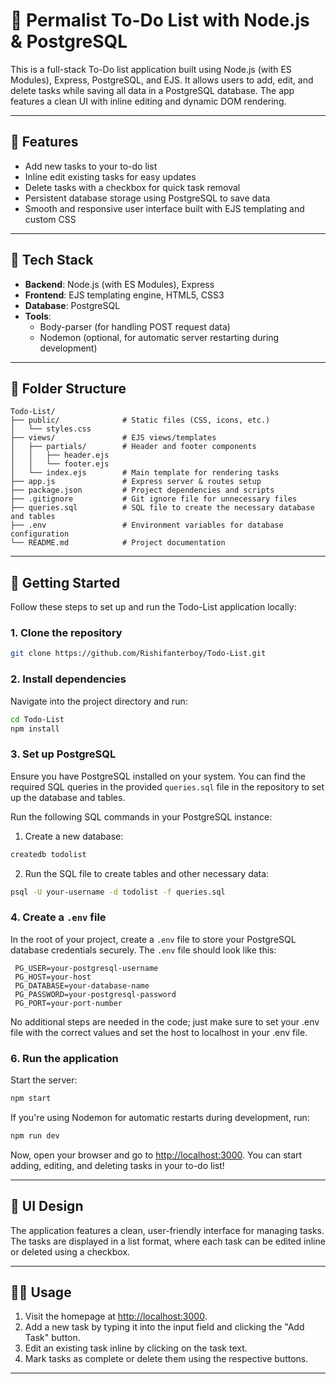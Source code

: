 # 📝 Permalist To-Do List with Node.js & PostgreSQL

This is a full-stack To-Do list application built using Node.js (with ES Modules), Express, PostgreSQL, and EJS. It allows users to add, edit, and delete tasks while saving all data in a PostgreSQL database. The app features a clean UI with inline editing and dynamic DOM rendering.

---

## 🔧 Features

- Add new tasks to your to-do list
- Inline edit existing tasks for easy updates
- Delete tasks with a checkbox for quick task removal
- Persistent database storage using PostgreSQL to save data
- Smooth and responsive user interface built with EJS templating and custom CSS

---

## 🧰 Tech Stack

- **Backend**: Node.js (with ES Modules), Express
- **Frontend**: EJS templating engine, HTML5, CSS3
- **Database**: PostgreSQL
- **Tools**: 
  - Body-parser (for handling POST request data)
  - Nodemon (optional, for automatic server restarting during development)

---

## 📂 Folder Structure

```
Todo-List/
├── public/              # Static files (CSS, icons, etc.)
│   └── styles.css
├── views/               # EJS views/templates
│   ├── partials/        # Header and footer components
│   │   ├── header.ejs
│   │   └── footer.ejs
│   └── index.ejs        # Main template for rendering tasks
├── app.js               # Express server & routes setup
├── package.json         # Project dependencies and scripts
├── .gitignore           # Git ignore file for unnecessary files
├── queries.sql          # SQL file to create the necessary database and tables
├── .env                 # Environment variables for database configuration
└── README.md            # Project documentation
```

---

## 🚀 Getting Started

Follow these steps to set up and run the Todo-List application locally:

### 1. Clone the repository

```bash
git clone https://github.com/Rishifanterboy/Todo-List.git
```

### 2. Install dependencies

Navigate into the project directory and run:

```bash
cd Todo-List
npm install
```

### 3. Set up PostgreSQL

Ensure you have PostgreSQL installed on your system. You can find the required SQL queries in the provided `queries.sql` file in the repository to set up the database and tables.

Run the following SQL commands in your PostgreSQL instance:

1. Create a new database:

```bash
createdb todolist
```

2. Run the SQL file to create tables and other necessary data:

```bash
psql -U your-username -d todolist -f queries.sql
```

### 4. Create a `.env` file

In the root of your project, create a `.env` file to store your PostgreSQL database credentials securely. The `.env` file should look like this:

```
 PG_USER=your-postgresql-username
 PG_HOST=your-host 
 PG_DATABASE=your-database-name
 PG_PASSWORD=your-postgresql-password
 PG_PORT=your-port-number

```

No additional steps are needed in the code; just make sure to set your .env file with the correct values and set the host to localhost in your .env file.

### 6. Run the application

Start the server:

```bash
npm start
```

If you're using Nodemon for automatic restarts during development, run:

```bash
npm run dev
```

Now, open your browser and go to [http://localhost:3000](http://localhost:3000). You can start adding, editing, and deleting tasks in your to-do list!

---

## 🎨 UI Design

The application features a clean, user-friendly interface for managing tasks. The tasks are displayed in a list format, where each task can be edited inline or deleted using a checkbox.

---

## 🧑‍💻 Usage

1. Visit the homepage at [http://localhost:3000](http://localhost:3000).
2. Add a new task by typing it into the input field and clicking the "Add Task" button.
3. Edit an existing task inline by clicking on the task text.
4. Mark tasks as complete or delete them using the respective buttons.

---
